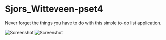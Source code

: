 # Sjors_Witteveen-pset4

Never forget the things you have to do with this simple to-do list application.

![Screenshot](doc/Screenshot_20160926-103443.png?raw=true "First startup")
![Screenshot](doc/Screenshot_20160926-103535.png?raw=true "Adding items")
